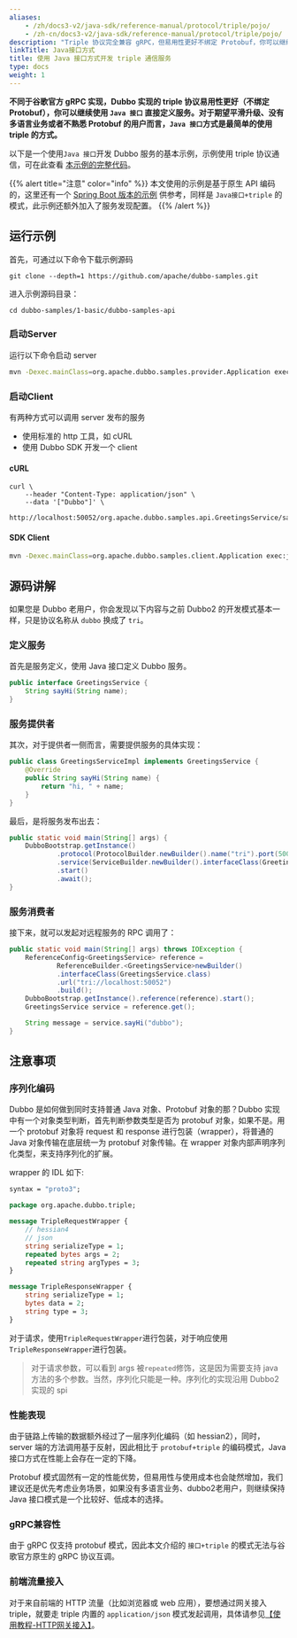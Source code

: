 ```yaml
---
aliases:
    - /zh/docs3-v2/java-sdk/reference-manual/protocol/triple/pojo/
    - /zh-cn/docs3-v2/java-sdk/reference-manual/protocol/triple/pojo/
description: "Triple 协议完全兼容 gRPC，但易用性更好不绑定 Protobuf，你可以继续使用 `Java 接口` 直接定义服务。"
linkTitle: Java接口方式
title: 使用 Java 接口方式开发 triple 通信服务
type: docs
weight: 1
---
```


**不同于谷歌官方 gRPC 实现，Dubbo 实现的 triple 协议易用性更好（不绑定 Protobuf），你可以继续使用 `Java 接口` 直接定义服务。对于期望平滑升级、没有多语言业务或者不熟悉 Protobuf 的用户而言，`Java 接口`方式是最简单的使用 triple 的方式。**

以下是一个使用`Java 接口`开发 Dubbo 服务的基本示例，示例使用 triple 协议通信，可在此查看 [本示例的完整代码](https://github.com/apache/dubbo-samples/tree/master/1-basic/dubbo-samples-api)。

{{% alert title="注意" color="info" %}}
本文使用的示例是基于原生 API 编码的，这里还有一个 [Spring Boot 版本的示例](https://github.com/apache/dubbo-samples/tree/master/1-basic/dubbo-samples-spring-boot) 供参考，同样是 `Java接口+triple` 的模式，此示例还额外加入了服务发现配置。
{{% /alert %}}

## 运行示例
首先，可通过以下命令下载示例源码
```shell
git clone --depth=1 https://github.com/apache/dubbo-samples.git
```

进入示例源码目录：
```shell
cd dubbo-samples/1-basic/dubbo-samples-api
```

### 启动Server
运行以下命令启动 server

```bash
mvn -Dexec.mainClass=org.apache.dubbo.samples.provider.Application exec:java
```

### 启动Client

有两种方式可以调用 server 发布的服务
* 使用标准的 http 工具，如 cURL
* 使用 Dubbo SDK 开发一个 client

#### cURL
```shell
curl \
    --header "Content-Type: application/json" \
    --data '["Dubbo"]' \
    http://localhost:50052/org.apache.dubbo.samples.api.GreetingsService/sayHi/
```

#### SDK Client

```bash
mvn -Dexec.mainClass=org.apache.dubbo.samples.client.Application exec:java
```

## 源码讲解
如果您是 Dubbo 老用户，你会发现以下内容与之前 Dubbo2 的开发模式基本一样，只是协议名称从 `dubbo` 换成了 `tri`。

### 定义服务
首先是服务定义，使用 Java 接口定义 Dubbo 服务。
```java
public interface GreetingsService {
    String sayHi(String name);
}
```

### 服务提供者
其次，对于提供者一侧而言，需要提供服务的具体实现：
```java
public class GreetingsServiceImpl implements GreetingsService {
    @Override
    public String sayHi(String name) {
        return "hi, " + name;
    }
}
```

最后，是将服务发布出去：
```java
public static void main(String[] args) {
	DubboBootstrap.getInstance()
			.protocol(ProtocolBuilder.newBuilder().name("tri").port(50052).build())
			.service(ServiceBuilder.newBuilder().interfaceClass(GreetingsService.class).ref(new GreetingsServiceImpl()).build())
			.start()
			.await();
}
```

### 服务消费者

接下来，就可以发起对远程服务的 RPC 调用了：
```java
public static void main(String[] args) throws IOException {
	ReferenceConfig<GreetingsService> reference =
			ReferenceBuilder.<GreetingsService>newBuilder()
			.interfaceClass(GreetingsService.class)
			.url("tri://localhost:50052")
			.build();
	DubboBootstrap.getInstance().reference(reference).start();
	GreetingsService service = reference.get();

	String message = service.sayHi("dubbo");
}
```

## 注意事项

### 序列化编码

Dubbo 是如何做到同时支持普通 Java 对象、Protobuf 对象的那？Dubbo 实现中有一个对象类型判断，首先判断参数类型是否为 protobuf 对象，如果不是。用一个 protobuf 对象将 request 和 response 进行包装（wrapper），将普通的 Java 对象传输在底层统一为 protobuf 对象传输。在 wrapper 对象内部声明序列化类型，来支持序列化的扩展。

wrapper 的 IDL 如下:
```proto
syntax = "proto3";

package org.apache.dubbo.triple;

message TripleRequestWrapper {
    // hessian4
    // json
    string serializeType = 1;
    repeated bytes args = 2;
    repeated string argTypes = 3;
}

message TripleResponseWrapper {
    string serializeType = 1;
    bytes data = 2;
    string type = 3;
}
```

对于请求，使用`TripleRequestWrapper`进行包装，对于响应使用`TripleResponseWrapper`进行包装。

> 对于请求参数，可以看到 args 被`repeated`修饰，这是因为需要支持 java 方法的多个参数。当然，序列化只能是一种。序列化的实现沿用 Dubbo2 实现的 spi

### 性能表现
由于链路上传输的数据额外经过了一层序列化编码（如 hessian2），同时，server 端的方法调用基于反射，因此相比于 `protobuf+triple` 的编码模式，Java 接口方式在性能上会存在一定的下降。

Protobuf 模式固然有一定的性能优势，但易用性与使用成本也会陡然增加，我们建议还是优先考虑业务场景，如果没有多语言业务、dubbo2老用户，则继续保持 Java 接口模式是一个比较好、低成本的选择。

### gRPC兼容性
由于 gRPC 仅支持 protobuf 模式，因此本文介绍的 `接口+triple` 的模式无法与谷歌官方原生的 gRPC 协议互调。

### 前端流量接入
对于来自前端的 HTTP 流量（比如浏览器或 web 应用），要想通过网关接入 triple，就要走 triple 内置的 `application/json` 模式发起调用，具体请参见[【使用教程-HTTP网关接入】](/zh-cn/overview/mannual/java-sdk/tasks/gateway/triple/)。